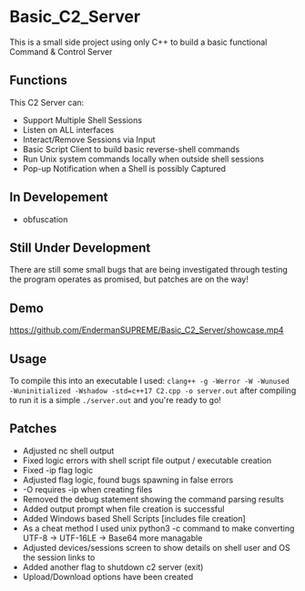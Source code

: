 # Basic_C2_Server
This is a small side project using only C++ to build a basic functional Command &amp; Control Server

## Functions
This C2 Server can:
* Support Multiple Shell Sessions
* Listen on ALL interfaces
* Interact/Remove Sessions via Input
* Basic Script Client to build basic reverse-shell commands
* Run Unix system commands locally when outside shell sessions
* Pop-up Notification when a Shell is possibly Captured

## In Developement
* obfuscation

## Still Under Development
There are still some small bugs that are being investigated
through testing the program operates as promised, but patches
are on the way!

## Demo
https://github.com/EndermanSUPREME/Basic_C2_Server/showcase.mp4

## Usage
To compile this into an executable I used:
`clang++ -g -Werror -W -Wunused -Wuninitialized -Wshadow -std=c++17 C2.cpp -o server.out`
after compiling to run it is a simple `./server.out` and you're ready to go!

## Patches
* Adjusted nc shell output
* Fixed logic errors with shell script file output / executable creation
* Fixed -ip flag logic
* Adjusted flag logic, found bugs spawning in false errors
* -O requires -ip when creating files
* Removed the debug statement showing the command parsing results
* Added output prompt when file creation is successful
* Added Windows based Shell Scripts [includes file creation]
* As a cheat method I used unix python3 -c command to make converting UTF-8 -> UTF-16LE -> Base64 more managable
* Adjusted devices/sessions screen to show details on shell user and OS the session links to
* Added another flag to shutdown c2 server (exit)
* Upload/Download options have been created